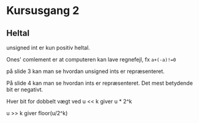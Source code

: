 # Kursusgang 2



## Heltal

unsigned int er kun positiv heltal.

Ones' comlement er at computeren kan lave regnefejl, fx ```a+(-a)!=0```

på slide 3 kan man se hvordan unsigned ints er repræsenteret.

På slide 4 kan man se hvordan ints er repræsenteret. Det mest betydende bit er negativt.



Hver bit for dobbelt vægt ved u << k giver u * 2^k

u >> k giver floor(u/2^k)
